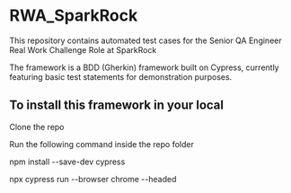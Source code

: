 # RWA_SparkRock 

This repository contains automated test cases for the Senior QA Engineer Real Work Challenge Role at SparkRock

The framework is a BDD (Gherkin) framework built on Cypress, currently featuring basic test statements for demonstration purposes.

## To install this framework in your local

Clone the repo

Run the following command inside the repo folder

npm install --save-dev cypress

npx cypress run --browser chrome --headed

